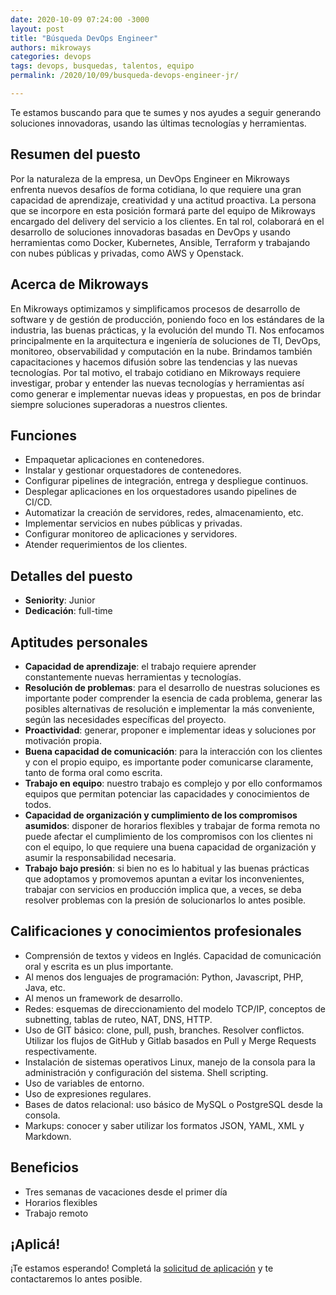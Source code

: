 ```yaml
---
date: 2020-10-09 07:24:00 -3000
layout: post
title: "Búsqueda DevOps Engineer"
authors: mikroways
categories: devops
tags: devops, busquedas, talentos, equipo
permalink: /2020/10/09/busqueda-devops-engineer-jr/

---
```


Te estamos buscando para que te sumes y nos ayudes a seguir generando soluciones
innovadoras, usando las últimas tecnologías y herramientas.
<!-- more -->

## Resumen del puesto

Por la naturaleza de la empresa, un DevOps Engineer en Mikroways enfrenta nuevos desafíos de forma cotidiana, lo que requiere una gran capacidad de aprendizaje, creatividad y una actitud proactiva.
La persona que se incorpore en esta posición formará parte del equipo de Mikroways encargado del delivery del servicio a los clientes. En tal rol, colaborará en el desarrollo de soluciones innovadoras basadas en DevOps y usando herramientas como Docker, Kubernetes, Ansible, Terraform y trabajando con nubes públicas y privadas, como AWS y Openstack.

## Acerca de Mikroways

En Mikroways optimizamos y simplificamos procesos de desarrollo de software y de gestión de producción, poniendo foco en los estándares de la industria, las buenas prácticas, y la evolución del mundo TI. Nos enfocamos principalmente en la arquitectura e ingeniería de soluciones de TI, DevOps, monitoreo, observabilidad y computación en la nube. Brindamos también capacitaciones y hacemos difusión sobre las tendencias y las nuevas tecnologías.
Por tal motivo, el trabajo cotidiano en Mikroways requiere investigar, probar y entender las nuevas tecnologías y herramientas así como generar e implementar nuevas ideas y propuestas, en pos de brindar siempre soluciones superadoras a nuestros clientes.

## Funciones

* Empaquetar aplicaciones en contenedores.
* Instalar y gestionar orquestadores de contenedores.
* Configurar pipelines de integración, entrega y despliegue continuos.
* Desplegar aplicaciones en los orquestadores usando pipelines de CI/CD.
* Automatizar la creación de servidores, redes, almacenamiento, etc.
* Implementar servicios en nubes públicas y privadas.
* Configurar monitoreo de aplicaciones y servidores.
* Atender requerimientos de los clientes.

## Detalles del puesto

* **Seniority**: Junior
* **Dedicación**: full-time

## Aptitudes personales

* **Capacidad de aprendizaje**: el trabajo requiere aprender constantemente nuevas herramientas y tecnologías.
* **Resolución de problemas**: para el desarrollo de nuestras soluciones es importante poder comprender la esencia de cada problema, generar las posibles alternativas de resolución e implementar la más conveniente, según las necesidades específicas del proyecto.
* **Proactividad**: generar, proponer e implementar ideas y soluciones por motivación propia.
* **Buena capacidad de comunicación**: para la interacción con los clientes y con el propio equipo, es importante poder comunicarse claramente, tanto de forma oral como escrita.
* **Trabajo en equipo**: nuestro trabajo es complejo y por ello conformamos equipos que permitan potenciar las capacidades y conocimientos de todos.
* **Capacidad de organización y cumplimiento de los compromisos asumidos**: disponer de horarios flexibles y trabajar de forma remota no puede afectar el cumplimiento de los compromisos con los clientes ni con el equipo, lo que requiere una buena capacidad de organización y asumir la responsabilidad necesaria.
* **Trabajo bajo presión**: si bien no es lo habitual y las buenas prácticas que adoptamos y promovemos apuntan a evitar los inconvenientes, trabajar con servicios en producción implica que, a veces, se deba resolver problemas con la presión de solucionarlos lo antes posible.

## Calificaciones y conocimientos profesionales

* Comprensión de textos y videos en Inglés. Capacidad de comunicación oral y escrita es un plus importante.
* Al menos dos lenguajes de programación: Python, Javascript, PHP, Java, etc.
* Al menos un framework de desarrollo.
* Redes: esquemas de direccionamiento del modelo TCP/IP, conceptos de subnetting, tablas de ruteo, NAT, DNS, HTTP.
* Uso de GIT básico: clone, pull, push, branches. Resolver conflictos. Utilizar los flujos de GitHub y Gitlab basados en Pull y Merge Requests respectivamente.
* Instalación de sistemas operativos Linux, manejo de la consola para la administración y configuración del sistema. Shell scripting.
* Uso de variables de entorno.
* Uso de expresiones regulares.
* Bases de datos relacional: uso básico de MySQL o PostgreSQL desde la consola.
* Markups: conocer y saber utilizar los formatos JSON, YAML, XML y Markdown.

## Beneficios

* Tres semanas de vacaciones desde el primer día
* Horarios flexibles
* Trabajo remoto

## ¡Aplicá!

¡Te estamos esperando! Completá la [solicitud de aplicación](https://docs.google.com/forms/d/169rhbKAcI-WYxycqjICEJ86wSmIO3VaDioa3yEn6BFQ) y te contactaremos lo antes posible.
